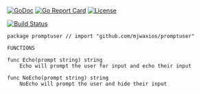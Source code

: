 [![GoDoc](https://godoc.org/github.com/mjwaxios/promptuser?status.svg)](https://godoc.org/github.com/mjwaxios/promptuser)
[![Go Report Card](https://goreportcard.com/badge/github.com/mjwaxios/promptuser)](https://goreportcard.com/report/github.com/mjwaxios/promptuser)
[![License](https://img.shields.io/badge/LICENSE-Apache2.0-ff69b4.svg)](http://www.apache.org/licenses/LICENSE-2.0.html)

[![Build Status](https://travis-ci.org/mjwaxios/promptuser.svg?branch=master)](https://travis-ci.org/mjwaxios/promptuser)

```
package promptuser // import "github.com/mjwaxios/promptuser"

FUNCTIONS

func Echo(prompt string) string
    Echo will prompt the user for input and echo their input

func NoEcho(prompt string) string
    NoEcho will prompt the user and hide their input
```
